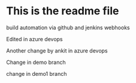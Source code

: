 # This is the readme file

build automation via github and jenkins webhooks

Edited in azure devops 

Another change by ankit in azure devops

Change in demo branch

change in demo1 branch